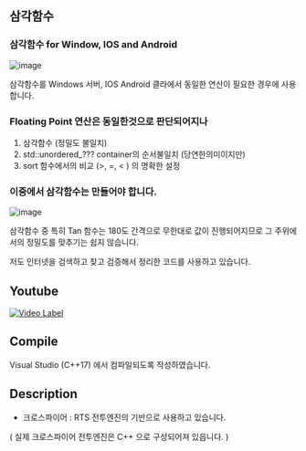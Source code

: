 ## 삼각함수
### 삼각함수 for Window, IOS and Android


![image](https://user-images.githubusercontent.com/1701385/152289521-c2cbb930-1e99-430d-a78e-fc17112052ec.png)

삼각함수를 Windows 서버, IOS Android 클라에서 동일한 연산이 필요한 경우에 사용합니다.


### Floating Point 연산은 동일한것으로 판단되어지나

1. 삼각함수 (정밀도 불일치)
2. std::unordered_??? container의 순서불일치 (당연한의미이지만)
3. sort 함수에서의 비교 (>, =, < ) 의 명확한 설정

### 이중에서 삼각함수는 만들어야 합니다.

![image](https://user-images.githubusercontent.com/1701385/152289464-aaf6e176-218e-4557-8a0e-b522fdc10ee5.png)


삼각함수 중 특히 Tan 함수는 180도 간격으로 무한대로 값이 진행되어지므로 
그 주위에서의 정밀도를 맞추기는 쉽지 않습니다.

저도 인터넷을 검색하고 찾고 검증해서 정리한 코드를 사용하고 있습니다.

## Youtube

[![Video Label](https://img.youtube.com/vi/0aml9IwLUgE/0.jpg)](https://youtu.be/0aml9IwLUgE)

## Compile

Visual Studio (C++17) 에서 컴파일되도록 작성하였습니다.

## Description

- 크로스파이어 : RTS 전투엔진의 기반으로 사용하고 있습니다.

( 실제 크로스파이어 전투엔진은 C++ 으로 구성되어져 있읍니다. )
